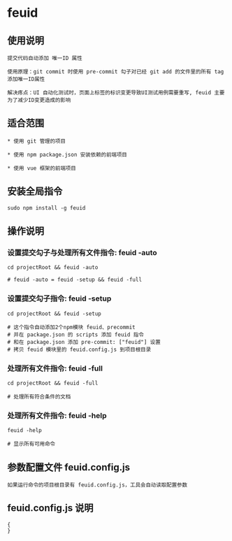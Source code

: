 
# feuid

## 使用说明
    提交代码自动添加 唯一ID 属性

    使用原理：git commit 时使用 pre-commit 勾子对已经 git add 的文件里的所有 tag 添加唯一ID属性
    
    解决疼点：UI 自动化测试时，页面上标签的标识变更导致UI测试用例需要重写, feuid 主要为了减少ID变更造成的影响
    
## 适合范围
    * 使用 git 管理的项目
    
    * 使用 npm package.json 安装依赖的前端项目
    
    * 使用 vue 框架的前端项目

## 安装全局指令
    sudo npm install -g feuid

## 操作说明
### 设置提交勾子与处理所有文件指令: feuid -auto 
    cd projectRoot && feuid -auto
    
    # feuid -auto = feuid -setup && feuid -full
    
### 设置提交勾子指令: feuid -setup 
    cd projectRoot && feuid -setup
    
    # 这个指令自动添加2个npm模块 feuid、precommit
    # 并在 package.json 的 scripts 添加 feuid 指令
    # 和在 package.json 添加 pre-commit: ["feuid"] 设置
    # 拷贝 feuid 模块里的 feuid.config.js 到项目根目录
    
### 处理所有文件指令: feuid -full 
    cd projectRoot && feuid -full
    
    # 处理所有符合条件的文档
    
### 处理所有文件指令: feuid -help
    feuid -help
    
    # 显示所有可用命令
    
## 参数配置文件 feuid.config.js
	如果运行命令的项目根目录有 feuid.config.js，工具会自动读取配置参数

## feuid.config.js 说明
	{
	}
